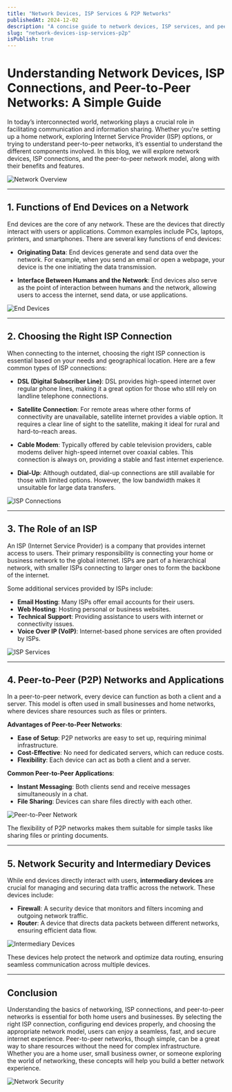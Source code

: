 ```yaml
---
title: "Network Devices, ISP Services & P2P Networks"
publishedAt: 2024-12-02
description: "A concise guide to network devices, ISP services, and peer-to-peer networks."
slug: "network-devices-isp-services-p2p"
isPublish: true
---
```


# Understanding Network Devices, ISP Connections, and Peer-to-Peer Networks: A Simple Guide

In today’s interconnected world, networking plays a crucial role in facilitating communication and information sharing. Whether you're setting up a home network, exploring Internet Service Provider (ISP) options, or trying to understand peer-to-peer networks, it’s essential to understand the different components involved. In this blog, we will explore network devices, ISP connections, and the peer-to-peer network model, along with their benefits and features.

![Network Overview](/network-devices.png)

---

## 1. Functions of End Devices on a Network

End devices are the core of any network. These are the devices that directly interact with users or applications. Common examples include PCs, laptops, printers, and smartphones. There are several key functions of end devices:

- **Originating Data**: End devices generate and send data over the network. For example, when you send an email or open a webpage, your device is the one initiating the data transmission.
  
- **Interface Between Humans and the Network**: End devices also serve as the point of interaction between humans and the network, allowing users to access the internet, send data, or use applications.

![End Devices](/End-Devices.jpeg)

---

## 2. Choosing the Right ISP Connection

When connecting to the internet, choosing the right ISP connection is essential based on your needs and geographical location. Here are a few common types of ISP connections:

- **DSL (Digital Subscriber Line)**: DSL provides high-speed internet over regular phone lines, making it a great option for those who still rely on landline telephone connections.

- **Satellite Connection**: For remote areas where other forms of connectivity are unavailable, satellite internet provides a viable option. It requires a clear line of sight to the satellite, making it ideal for rural and hard-to-reach areas.

- **Cable Modem**: Typically offered by cable television providers, cable modems deliver high-speed internet over coaxial cables. This connection is always on, providing a stable and fast internet experience.

- **Dial-Up**: Although outdated, dial-up connections are still available for those with limited options. However, the low bandwidth makes it unsuitable for large data transfers.

![ISP Connections](/ISP-Connections.jpeg)

---

## 3. The Role of an ISP

An ISP (Internet Service Provider) is a company that provides internet access to users. Their primary responsibility is connecting your home or business network to the global internet. ISPs are part of a hierarchical network, with smaller ISPs connecting to larger ones to form the backbone of the internet.

Some additional services provided by ISPs include:
- **Email Hosting**: Many ISPs offer email accounts for their users.
- **Web Hosting**: Hosting personal or business websites.
- **Technical Support**: Providing assistance to users with internet or connectivity issues.
- **Voice Over IP (VoIP)**: Internet-based phone services are often provided by ISPs.

![ISP Services](/ISP-Services.jpeg)

---

## 4. Peer-to-Peer (P2P) Networks and Applications

In a peer-to-peer network, every device can function as both a client and a server. This model is often used in small businesses and home networks, where devices share resources such as files or printers. 

**Advantages of Peer-to-Peer Networks**:
- **Ease of Setup**: P2P networks are easy to set up, requiring minimal infrastructure.
- **Cost-Effective**: No need for dedicated servers, which can reduce costs.
- **Flexibility**: Each device can act as both a client and a server.

**Common Peer-to-Peer Applications**:
- **Instant Messaging**: Both clients send and receive messages simultaneously in a chat.
- **File Sharing**: Devices can share files directly with each other.

![Peer-to-Peer Network](/Peer-to-Peer-Network.jpeg)

The flexibility of P2P networks makes them suitable for simple tasks like sharing files or printing documents.

---

## 5. Network Security and Intermediary Devices

While end devices directly interact with users, **intermediary devices** are crucial for managing and securing data traffic across the network. These devices include:

- **Firewall**: A security device that monitors and filters incoming and outgoing network traffic.
- **Router**: A device that directs data packets between different networks, ensuring efficient data flow.

![Intermediary Devices](/Intermediary-Devices.jpeg)

These devices help protect the network and optimize data routing, ensuring seamless communication across multiple devices.

---

## Conclusion

Understanding the basics of networking, ISP connections, and peer-to-peer networks is essential for both home users and businesses. By selecting the right ISP connection, configuring end devices properly, and choosing the appropriate network model, users can enjoy a seamless, fast, and secure internet experience. Peer-to-peer networks, though simple, can be a great way to share resources without the need for complex infrastructure. Whether you are a home user, small business owner, or someone exploring the world of networking, these concepts will help you build a better network experience.

![Network Security](/Network-Security.jpeg)

